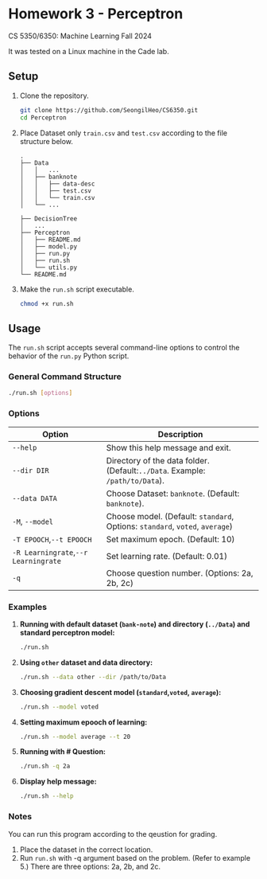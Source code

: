 # Homework 3 - Perceptron
CS 5350/6350: Machine Learning Fall 2024  

It was tested on a Linux machine in the Cade lab.

## Setup

1. Clone the repository.
   ```bash
   git clone https://github.com/SeongilHeo/CS6350.git
   cd Perceptron
   ```

2. Place Dataset only `train.csv` and `test.csv` according to the file structure below.  
   ```
   .
   ├── Data
   │   │   ...
   │   ├── banknote
   │   │   ├── data-desc
   │   │   ├── test.csv
   │   │   └── train.csv
   │   └── ...

   ├── DecisionTree
   │   ...
   ├── Perceptron
   │   ├── README.md
   │   ├── model.py
   │   ├── run.py
   │   ├── run.sh
   │   └── utils.py
   └── README.md

    ```

3. Make the `run.sh` script executable.
   ```bash
   chmod +x run.sh
   ```

## Usage

The `run.sh` script accepts several command-line options to control the behavior of the `run.py` Python script.

### General Command Structure

```bash
./run.sh [options]
```

### Options

| Option                 | Description                                                                 |
|------------------------|-----------------------------------------------------------------------------|
| `--help`               | Show this help message and exit.                                             |
| `--dir DIR`            | Directory of the data folder. (Default:`../Data`. Example: `/path/to/Data`). |
| `--data DATA`          | Choose Dataset: `banknote`. (Default: `banknote`).                             |
| `-M`, `--model`        | Choose model. (Default: `standard`, Options: `standard`, `voted`, `average`)      |
| `-T EPOOCH`,`--t EPOOCH`| Set maximum epoch. (Default: 10)                                             |
| `-R Learningrate`,`--r Learningrate`| Set learning rate. (Default: 0.01)                                             |
| `-q`                   | Choose question number. (Options: 2a, 2b, 2c)                                 |


### Examples

1. **Running with default dataset (`bank-note`) and directory (`../Data`) and standard perceptron model:**
   ```bash
   ./run.sh
   ```

2. **Using `other` dataset and data directory:**
   ```bash
   ./run.sh --data other --dir /path/to/Data
   ```
3. **Choosing gradient descent model (`standard`,`voted`, `average`):**
   ```bash
   ./run.sh --model voted
   ```

4. **Setting maximum epooch of learning:**
   ```bash
   ./run.sh --model average --t 20
   ```

5. **Running with # Question:**
   ```bash
   ./run.sh -q 2a
   ```

6. **Display help message:**
   ```bash
   ./run.sh --help
   ```

### Notes

You can run this program according to the qeustion  for grading. 

1. Place the dataset in the correct location.
2. Run `run.sh` with -q argument based on the problem. (Refer to example 5.)
   There are three options: 2a, 2b, and 2c.
